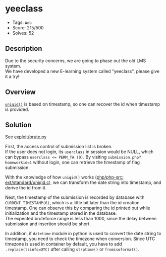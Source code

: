 # yeeclass
- Tags: `Web`
- Score: 215/500
- Solves: 52

## Description
Due to the security concerns, we are going to phase out the old LMS system.  
We have developed a new E-learning system called "yeeclass", please give it a try!

## Overview
[`uniqid()`](https://www.php.net/manual/en/function.uniqid.php) is based on timestamp, so one can recover the id when timestamp is provided.

## Solution
See [exploit/brute.py](exploit/brute.py)

First, the access control of submission list is broken.  
If the user does not login, its `userclass` in session would be NULL, which can bypass `userclass <= PERM_TA (0)`. By visiting `submission.php?homeworkid=1` without login, one can retrieve the timestamp of flag submission.  

With the knowledge of how `uniqid()` works ([php/php-src: ext/standard/uniqid.c](https://github.com/php/php-src/blob/master/ext/standard/uniqid.c)), we can transform the date string into timestamp, and derive the id from it.

Next, the timestamp of the submission is recorded by database with `CURRENT_TIMESTAMP(6)`, which is a little bit later than the id creation timestamp. One can observe this by comparing the id printed out while initialization and the timestamp stored in the database.  
The expected bruteforce range is less than 1000, since the delay between submission and insertion should be short.

In addition, if `datetime` module in python is used to convert the date string to timestamp, you need to check the timezone when conversion. Since UTC timezone is used in container by default, you have to add `.replace(tzinfo=UTC)` after calling `strptime()` or `fromisoformat()`.